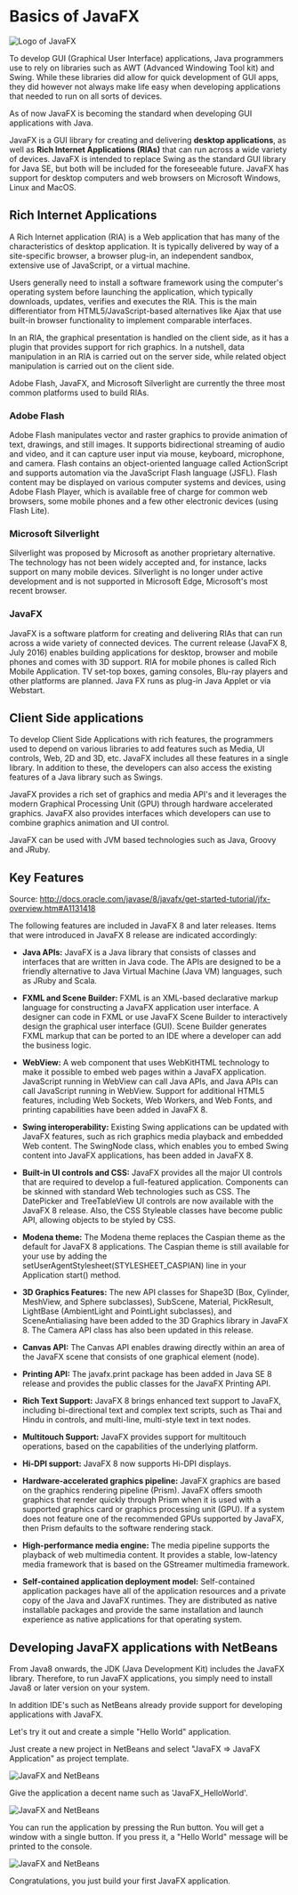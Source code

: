 <!-- toc -->

# Basics of JavaFX

![Logo of JavaFX](img/java_fx_logo.png)

To develop GUI (Graphical User Interface) applications, Java programmers use to rely on libraries such as AWT (Advanced Windowing Tool kit) and Swing. While these libraries did allow for quick development of GUI apps, they did however not always make life easy when developing applications that needed to run on all sorts of devices.

As of now JavaFX is becoming the standard when developing GUI applications with Java.

JavaFX is a GUI library for creating and delivering **desktop applications**, as well as **Rich Internet Applications (RIAs)** that can run across a wide variety of devices. JavaFX is intended to replace Swing as the standard GUI library for Java SE, but both will be included for the foreseeable future. JavaFX has support for desktop computers and web browsers on Microsoft Windows, Linux and MacOS.

## Rich Internet Applications

A Rich Internet application (RIA) is a Web application that has many of the characteristics of desktop application. It is typically delivered by way of a site-specific browser, a browser plug-in, an independent sandbox, extensive use of JavaScript, or a virtual machine.

Users generally need to install a software framework using the computer's operating system before launching the application, which typically downloads, updates, verifies and executes the RIA. This is the main differentiator from HTML5/JavaScript-based alternatives like Ajax that use built-in browser functionality to implement comparable interfaces.

In an RIA, the graphical presentation is handled on the client side, as it has a plugin that provides support for rich graphics. In a nutshell, data manipulation in an RIA is carried out on the server side, while related object manipulation is carried out on the client side.

Adobe Flash, JavaFX, and Microsoft Silverlight are currently the three most common platforms used to build RIAs.

### Adobe Flash

Adobe Flash manipulates vector and raster graphics to provide animation of text, drawings, and still images. It supports bidirectional streaming of audio and video, and it can capture user input via mouse, keyboard, microphone, and camera. Flash contains an object-oriented language called ActionScript and supports automation via the JavaScript Flash language (JSFL). Flash content may be displayed on various computer systems and devices, using Adobe Flash Player, which is available free of charge for common web browsers, some mobile phones and a few other electronic devices (using Flash Lite).

### Microsoft Silverlight

Silverlight was proposed by Microsoft as another proprietary alternative. The technology has not been widely accepted and, for instance, lacks support on many mobile devices. Silverlight is no longer under active development and is not supported in Microsoft Edge, Microsoft's most recent browser.

### JavaFX

JavaFX is a software platform for creating and delivering RIAs that can run across a wide variety of connected devices. The current release (JavaFX 8, July 2016) enables building applications for desktop, browser and mobile phones and comes with 3D support. RIA for mobile phones is called Rich Mobile Application. TV set-top boxes, gaming consoles, Blu-ray players and other platforms are planned. Java FX runs as plug-in Java Applet or via Webstart.

## Client Side applications

To develop Client Side Applications with rich features, the programmers used to depend on various libraries to add features such as Media, UI controls, Web, 2D and 3D, etc. JavaFX includes all these features in a single library. In addition to these, the developers can also access the existing features of a Java library such as Swings.

JavaFX provides a rich set of graphics and media API's and it leverages the modern Graphical Processing Unit (GPU) through hardware accelerated graphics. JavaFX also provides interfaces which developers can use to combine graphics animation and UI control.

JavaFX can be used with JVM based technologies such as Java, Groovy and JRuby.

## Key Features

Source: http://docs.oracle.com/javase/8/javafx/get-started-tutorial/jfx-overview.htm#A1131418

The following features are included in JavaFX 8 and later releases. Items that were introduced in JavaFX 8 release are indicated accordingly:

* **Java APIs:** JavaFX is a Java library that consists of classes and interfaces that are written in Java code. The APIs are designed to be a friendly alternative to Java Virtual Machine (Java VM) languages, such as JRuby and Scala.

* **FXML and Scene Builder:** FXML is an XML-based declarative markup language for constructing a JavaFX application user interface. A designer can code in FXML or use JavaFX Scene Builder to interactively design the graphical user interface (GUI). Scene Builder generates FXML markup that can be ported to an IDE where a developer can add the business logic.

* **WebView:** A web component that uses WebKitHTML technology to make it possible to embed web pages within a JavaFX application. JavaScript running in WebView can call Java APIs, and Java APIs can call JavaScript running in WebView. Support for additional HTML5 features, including Web Sockets, Web Workers, and Web Fonts, and printing capabilities have been added in JavaFX 8.

* **Swing interoperability:** Existing Swing applications can be updated with JavaFX features, such as rich graphics media playback and embedded Web content. The SwingNode class, which enables you to embed Swing content into JavaFX applications, has been added in JavaFX 8.

* **Built-in UI controls and CSS:** JavaFX provides all the major UI controls that are required to develop a full-featured application. Components can be skinned with standard Web technologies such as CSS. The DatePicker and TreeTableView UI controls are now available with the JavaFX 8 release. Also, the CSS Styleable classes have become public API, allowing objects to be styled by CSS.

* **Modena theme:** The Modena theme replaces the Caspian theme as the default for JavaFX 8 applications. The Caspian theme is still available for your use by adding the setUserAgentStylesheet(STYLESHEET_CASPIAN) line in your Application start() method.

* **3D Graphics Features:** The new API classes for Shape3D (Box, Cylinder, MeshView, and Sphere subclasses), SubScene, Material, PickResult, LightBase (AmbientLight and PointLight subclasses), and SceneAntialiasing have been added to the 3D Graphics library in JavaFX 8. The Camera API class has also been updated in this release.

* **Canvas API:** The Canvas API enables drawing directly within an area of the JavaFX scene that consists of one graphical element (node).

* **Printing API:** The javafx.print package has been added in Java SE 8 release and provides the public classes for the JavaFX Printing API.

* **Rich Text Support:** JavaFX 8 brings enhanced text support to JavaFX, including bi-directional text and complex text scripts, such as Thai and Hindu in controls, and multi-line, multi-style text in text nodes.

* **Multitouch Support:** JavaFX provides support for multitouch operations, based on the capabilities of the underlying platform.

* **Hi-DPI support:** JavaFX 8 now supports Hi-DPI displays.

* **Hardware-accelerated graphics pipeline:** JavaFX graphics are based on the graphics rendering pipeline (Prism). JavaFX offers smooth graphics that render quickly through Prism when it is used with a supported graphics card or graphics processing unit (GPU). If a system does not feature one of the recommended GPUs supported by JavaFX, then Prism defaults to the software rendering stack.

* **High-performance media engine:** The media pipeline supports the playback of web multimedia content. It provides a stable, low-latency media framework that is based on the GStreamer multimedia framework.

* **Self-contained application deployment model:** Self-contained application packages have all of the application resources and a private copy of the Java and JavaFX runtimes. They are distributed as native installable packages and provide the same installation and launch experience as native applications for that operating system.

## Developing JavaFX applications with NetBeans

From Java8 onwards, the JDK (Java Development Kit) includes the JavaFX library. Therefore, to run JavaFX applications, you simply need to install Java8 or later version on your system.

In addition IDE's such as NetBeans already provide support for developing applications with JavaFX.

Let's try it out and create a simple "Hello World" application.

Just create a new project in NetBeans and select "JavaFX => JavaFX Application" as project template.

![JavaFX and NetBeans](img/javafx_and_netbeans.png)

Give the application a decent name such as 'JavaFX_HelloWorld'.

![JavaFX and NetBeans](img/hello_world_creation.png)

You can run the application by pressing the Run button. You will get a window with a single button. If you press it, a "Hello World" message will be printed to the console.

![JavaFX and NetBeans](img/hello_world.png)

Congratulations, you just build your first JavaFX application.
